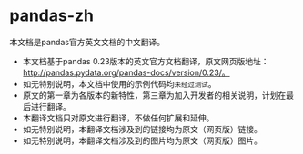 # pandas-zh
本文档是pandas官方英文文档的中文翻译。

- 本文档基于pandas 0.23版本的英文官方文档翻译，原文网页版地址：http://pandas.pydata.org/pandas-docs/version/0.23/。
- 如无特别说明，本文档中使用的示例代码均`未经过测试`。
- 原文的第一章为各版本的新特性，第三章为加入开发者的相关说明，计划在最后进行翻译。
- 本翻译文档只对原文进行翻译，不做任何扩展和延伸。
- 如无特别说明，本翻译文档涉及到的链接均为原文（网页版）链接。
- 如无特别说明，本翻译文档涉及到的图片均为原文（网页版）图片。

